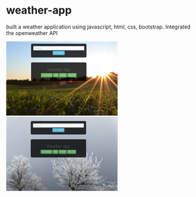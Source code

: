 # weather-app
built a weather application using javascript, html, css, bootstrap. Integrated the openweather API

<img src="image-1.png" width="300" height="200">

<img src="image-2.png" width="300" height="200">
